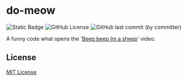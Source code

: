 # do-meow

![Static Badge](https://img.shields.io/badge/language-Rust-orange)
![GitHub License](https://img.shields.io/github/license/FemLolStudio/do-meow)
![GitHub last commit (by committer)](https://img.shields.io/github/last-commit/FemLolStudio/do-meow)

A funny code what opens the '[Beep beep Im a sheep](https://www.youtube.com/watch?v=CZlfbep2LdU)' video.

## License

[MIT License](LICENSE.txt)